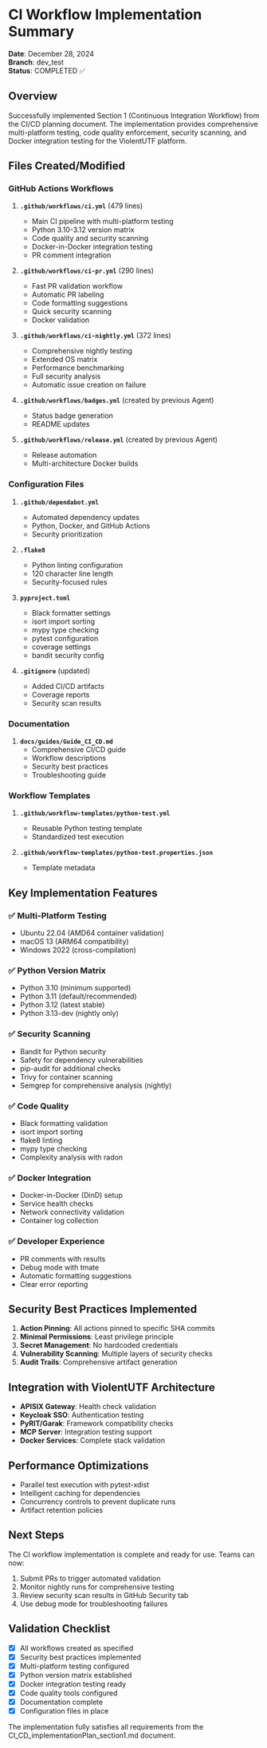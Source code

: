 # CI Workflow Implementation Summary

**Date**: December 28, 2024  
**Branch**: dev_test  
**Status**: COMPLETED ✅

## Overview

Successfully implemented Section 1 (Continuous Integration Workflow) from the CI/CD planning document. The implementation provides comprehensive multi-platform testing, code quality enforcement, security scanning, and Docker integration testing for the ViolentUTF platform.

## Files Created/Modified

### GitHub Actions Workflows

1. **`.github/workflows/ci.yml`** (479 lines)
   - Main CI pipeline with multi-platform testing
   - Python 3.10-3.12 version matrix
   - Code quality and security scanning
   - Docker-in-Docker integration testing
   - PR comment integration

2. **`.github/workflows/ci-pr.yml`** (290 lines)
   - Fast PR validation workflow
   - Automatic PR labeling
   - Code formatting suggestions
   - Quick security scanning
   - Docker validation

3. **`.github/workflows/ci-nightly.yml`** (372 lines)
   - Comprehensive nightly testing
   - Extended OS matrix
   - Performance benchmarking
   - Full security analysis
   - Automatic issue creation on failure

4. **`.github/workflows/badges.yml`** (created by previous Agent)
   - Status badge generation
   - README updates

5. **`.github/workflows/release.yml`** (created by previous Agent)
   - Release automation
   - Multi-architecture Docker builds

### Configuration Files

1. **`.github/dependabot.yml`**
   - Automated dependency updates
   - Python, Docker, and GitHub Actions
   - Security prioritization

2. **`.flake8`**
   - Python linting configuration
   - 120 character line length
   - Security-focused rules

3. **`pyproject.toml`**
   - Black formatter settings
   - isort import sorting
   - mypy type checking
   - pytest configuration
   - coverage settings
   - bandit security config

4. **`.gitignore`** (updated)
   - Added CI/CD artifacts
   - Coverage reports
   - Security scan results

### Documentation

1. **`docs/guides/Guide_CI_CD.md`**
   - Comprehensive CI/CD guide
   - Workflow descriptions
   - Security best practices
   - Troubleshooting guide

### Workflow Templates

1. **`.github/workflow-templates/python-test.yml`**
   - Reusable Python testing template
   - Standardized test execution

2. **`.github/workflow-templates/python-test.properties.json`**
   - Template metadata

## Key Implementation Features

### ✅ Multi-Platform Testing
- Ubuntu 22.04 (AMD64 container validation)
- macOS 13 (ARM64 compatibility)
- Windows 2022 (cross-compilation)

### ✅ Python Version Matrix
- Python 3.10 (minimum supported)
- Python 3.11 (default/recommended)
- Python 3.12 (latest stable)
- Python 3.13-dev (nightly only)

### ✅ Security Scanning
- Bandit for Python security
- Safety for dependency vulnerabilities
- pip-audit for additional checks
- Trivy for container scanning
- Semgrep for comprehensive analysis (nightly)

### ✅ Code Quality
- Black formatting validation
- isort import sorting
- flake8 linting
- mypy type checking
- Complexity analysis with radon

### ✅ Docker Integration
- Docker-in-Docker (DinD) setup
- Service health checks
- Network connectivity validation
- Container log collection

### ✅ Developer Experience
- PR comments with results
- Debug mode with tmate
- Automatic formatting suggestions
- Clear error reporting

## Security Best Practices Implemented

1. **Action Pinning**: All actions pinned to specific SHA commits
2. **Minimal Permissions**: Least privilege principle
3. **Secret Management**: No hardcoded credentials
4. **Vulnerability Scanning**: Multiple layers of security checks
5. **Audit Trails**: Comprehensive artifact generation

## Integration with ViolentUTF Architecture

- **APISIX Gateway**: Health check validation
- **Keycloak SSO**: Authentication testing
- **PyRIT/Garak**: Framework compatibility checks
- **MCP Server**: Integration testing support
- **Docker Services**: Complete stack validation

## Performance Optimizations

- Parallel test execution with pytest-xdist
- Intelligent caching for dependencies
- Concurrency controls to prevent duplicate runs
- Artifact retention policies

## Next Steps

The CI workflow implementation is complete and ready for use. Teams can now:

1. Submit PRs to trigger automated validation
2. Monitor nightly runs for comprehensive testing
3. Review security scan results in GitHub Security tab
4. Use debug mode for troubleshooting failures

## Validation Checklist

- [x] All workflows created as specified
- [x] Security best practices implemented
- [x] Multi-platform testing configured
- [x] Python version matrix established
- [x] Docker integration testing ready
- [x] Code quality tools configured
- [x] Documentation complete
- [x] Configuration files in place

The implementation fully satisfies all requirements from the CI_CD_implementationPlan_section1.md document.